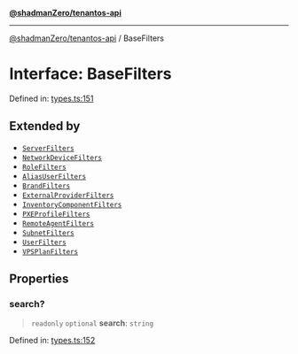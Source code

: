[**@shadmanZero/tenantos-api**](../README.md)

***

[@shadmanZero/tenantos-api](../globals.md) / BaseFilters

# Interface: BaseFilters

Defined in: [types.ts:151](https://github.com/shadmanZero/tenantos-api/blob/507575e6d82ab5e3b8a10f708778a3645f250cd6/src/types.ts#L151)

## Extended by

- [`ServerFilters`](ServerFilters.md)
- [`NetworkDeviceFilters`](NetworkDeviceFilters.md)
- [`RoleFilters`](RoleFilters.md)
- [`AliasUserFilters`](AliasUserFilters.md)
- [`BrandFilters`](BrandFilters.md)
- [`ExternalProviderFilters`](ExternalProviderFilters.md)
- [`InventoryComponentFilters`](InventoryComponentFilters.md)
- [`PXEProfileFilters`](PXEProfileFilters.md)
- [`RemoteAgentFilters`](RemoteAgentFilters.md)
- [`SubnetFilters`](SubnetFilters.md)
- [`UserFilters`](UserFilters.md)
- [`VPSPlanFilters`](VPSPlanFilters.md)

## Properties

### search?

> `readonly` `optional` **search**: `string`

Defined in: [types.ts:152](https://github.com/shadmanZero/tenantos-api/blob/507575e6d82ab5e3b8a10f708778a3645f250cd6/src/types.ts#L152)
